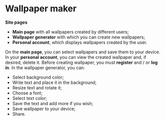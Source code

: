 #  Wallpaper maker
  
 **Site pages**
- **Main page** with all wallpapers created by different users;
- **Wallpaper generator** with which you can create new wallpapers;
- **Personal account**, which displays wallpapers created by the user.

On the **main page**, you can select wallpapers and save them to your device.
In your **personal account**, you can view the created wallpaper and, if desired, delete it.
Before creating wallpaper, you must **register** and / or **log in**. In the wallpaper generator, you can:
- Select background color;
- Write text and place it in the background;
- Resize text and rotate it;
- Choose a font;
- Select text color;
- Save the text and add more if you wish;
- Save wallpaper to your device;
- Share.
